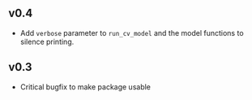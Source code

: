 ## v0.4

* Add `verbose` parameter to `run_cv_model` and the model functions to silence printing.

## v0.3

* Critical bugfix to make package usable
